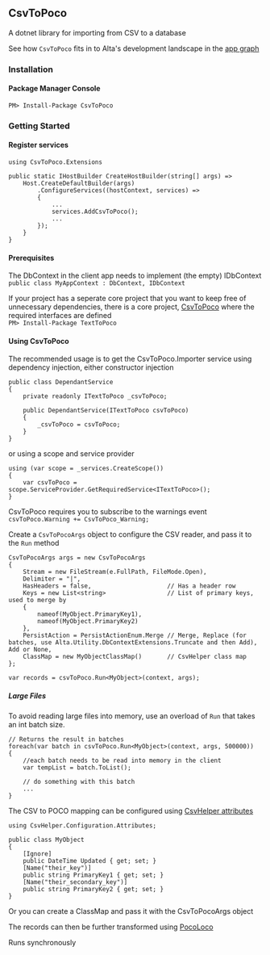 ## CsvToPoco
A dotnet library for importing from CSV to a database  

See how `CsvToPoco` fits in to Alta's development landscape in the [app graph](https://github.com/alta-energy-trading/Documentation/blob/main/AppFlowAndDependency.pdf)

### Installation  

#### Package Manager Console  
`PM> Install-Package CsvToPoco`  

### Getting Started  

#### Register services  
```
using CsvToPoco.Extensions  

public static IHostBuilder CreateHostBuilder(string[] args) =>
    Host.CreateDefaultBuilder(args)
        .ConfigureServices((hostContext, services) =>
        {
            ...
            services.AddCsvToPoco();
            ...
        });
    }
}
```

#### Prerequisites 
The DbContext in the client app needs to implement (the empty) IDbContext  
`public class MyAppContext : DbContext, IDbContext`  

If your project has a seperate core project that you want to keep free of unnecessary dependencies, there is a core project, [CsvToPoco](https://github.com/alta-energy-trading/TextToPoco/CsvToPoco) where the required interfaces are defined  
`PM> Install-Package TextToPoco`  

#### Using CsvToPoco
The recommended usage is to get the CsvToPoco.Importer service using dependency injection, either constructor injection  
```
public class DependantService
{
    private readonly ITextToPoco _csvToPoco;

    public DependantService(ITextToPoco csvToPoco)
    {
        _csvToPoco = csvToPoco;
    }
}
```  
or using a scope and service provider   
```
using (var scope = _services.CreateScope())
{
    var csvToPoco = scope.ServiceProvider.GetRequiredService<ITextToPoco>();
}
```  

CsvToPoco requires you to subscribe to the warnings event
`csvToPoco.Warning += CsvToPoco_Warning;`  

Create a `CsvToPocoArgs` object to configure the CSV reader, and pass it to the `Run` method
```
CsvToPocoArgs args = new CsvToPocoArgs
{
    Stream = new FileStream(e.FullPath, FileMode.Open),
    Delimiter = "|",
    HasHeaders = false,                     // Has a header row
    Keys = new List<string>                 // List of primary keys, used to merge by
    {
        nameof(MyObject.PrimaryKey1),
        nameof(MyObject.PrimaryKey2)
    },
    PersistAction = PersistActionEnum.Merge // Merge, Replace (for batches, use Alta.Utility.DbContextExtensions.Truncate and then Add), Add or None,
    ClassMap = new MyObjectClassMap()       // CsvHelper class map
};

var records = csvToPoco.Run<MyObject>(context, args);
```   

##### Large Files
To avoid reading large files into memory, use an overload of `Run` that takes an int batch size.

```
// Returns the result in batches
foreach(var batch in csvToPoco.Run<MyObject>(context, args, 500000))
{
    //each batch needs to be read into memory in the client
    var tempList = batch.ToList();

    // do something with this batch
    ...
}
```

The CSV to POCO mapping can be configured using [CsvHelper attributes](https://joshclose.github.io/CsvHelper/examples/configuration/attributes/)  
```
using CsvHelper.Configuration.Attributes;

public class MyObject
{
    [Ignore]
    public DateTime Updated { get; set; }
    [Name("their_key")]
    public string PrimaryKey1 { get; set; }
    [Name("their_secondary_key")]
    public string PrimaryKey2 { get; set; }
}
```  
Or you can create a ClassMap and pass it with the CsvToPocoArgs object

The records can then be further transformed using [PocoLoco](https://github.com/alta-energy-trading/PocoLoco)  

Runs synchronously  